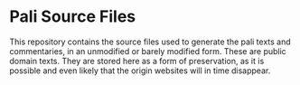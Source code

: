 # Pali Source Files

This repository contains the source files used to generate the pali
texts and commentaries, in an unmodified or barely modified form. These
are public domain texts. They are stored here as a form of preservation,
as it is possible and even likely that the origin websites will
in time disappear.
